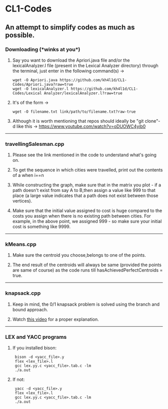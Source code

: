 # CL1-Codes
An attempt to simplify codes as much as possible.
--------------------------------------------------------------------------------------------------------------------------------
### Downloading (\*winks at you\*)

1. Say you want to download the Apriori.java file and/or the lexicalAnalyzer.l file (present in the Lexical Analyzer directory) through the terminal, just enter in the following command(s) ->

       wget -O Apriori.java https://github.com/kh4l1d/CL1-Codes/Apriori.java?raw=true
       wget -O lexicalAnalyzer.l https://github.com/kh4l1d/CL1-Codes/Lexical Analyzer/lexicalAnalyzer.l?raw=true

2. It's of the form ->

       wget -O filename.txt link/path/to/filename.txt?raw-true

3. Although it is worth mentioning that repos should ideally be "git clone"-d like this -> https://www.youtube.com/watch?v=oDUOWC4yib0

--------------------------------------------------------------------------------------------------------------------------------
### travellingSalesman.cpp

1. Please see the link mentioned in the code to understand what's going on.

2. To get the sequence in which cities were travelled, print out the contents of a when i==n

3. While constructing the graph, make sure that in the matrix you plot - if a path doesn't exist from say A to B,then assign a value like 999 to that place (a large value indicates that a path does not exist between those vertices).

4. Make sure that the initial value assigned to cost is huge compared to the costs you assign when there is no existing path between cities. For example, in the above point, we assigned 999 - so make sure your initial cost is something like 9999.

--------------------------------------------------------------------------------------------------------------------------------
### kMeans.cpp

1. Make sure the centroid you choose,belongs to one of the points.

2. The end result of the centroids will always be same (provided the points are same of course) as the code runs till hasAchievedPerfectCentroids = true.

--------------------------------------------------------------------------------------------------------------------------------
### knapsack.cpp

1. Keep in mind, the 0/1 knapsack problem is solved using the branch and bound approach.

2. Watch [this video](https://www.youtube.com/watch?v=R6BQ3gBrfjQ) for a proper explanation.

--------------------------------------------------------------------------------------------------------------------------------
### LEX and YACC programs

1. If you installed bison:
       
        bison -d <yacc_file>.y
        flex <lex_file>.l
        gcc lex.yy.c <yacc_file>.tab.c -lm
        ./a.out
       
        
2. If not:

        yacc -d <yacc_file>.y
        flex <lex_file>.l
        gcc lex.yy.c <yacc_file>.tab.c -lm
        ./a.out  
   
        
